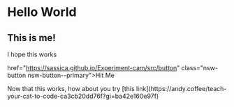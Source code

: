 <h1>Hello World</h1>

<h2>This is me!</h2>

<p>I hope this works
  
<a>href="https://sassica.github.io/Experiment-cam/src/button" class="nsw-button nsw-button--primary">Hit Me</a>  
  
<p>Now that this works, how about you try [this link](https://andy.coffee/teach-your-cat-to-code-ca3cb20dd76f?gi=ba42e160e97f)</p>
